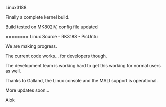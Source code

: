Linux3188

Finally a complete kernel build.

Build tested on MK802IV, config file updated

========
Linux Source - RK3188 - PicUntu

We are making progress.

The current code works... for developers though.

The development team is working hard to get this working for normal users as well.

Thanks to Galland, the Linux console and the MALI support is operational.

More updates soon...

Alok


